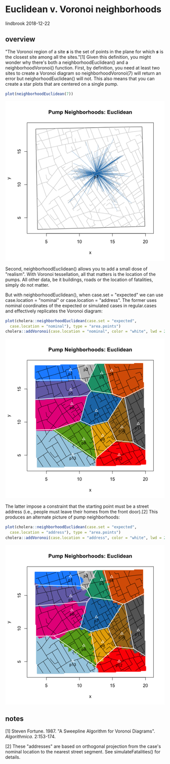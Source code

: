 Euclidean v. Voronoi neighborhoods
================
lindbrook
2018-12-22

overview
--------

"The Voronoi region of a site ***s*** is the set of points in the plane for which ***s*** is the closest site among all the sites."[1] Given this definition, you might wonder why there's both a neighborhoodEuclidean() and a neighborhoodVoronoi() function. First, by definition, you need at least two sites to create a Voronoi diagram so neighborhoodVoronoi(7) will return an error but neighorhoodEuclidean() will not. This also means that you can create a star plots that are centered on a single pump.

``` r
plot(neighborhoodEuclidean(7))
```

![](euclidean.voronoi_files/figure-markdown_github/star-1.png)

Second, neighborhoodEuclidean() allows you to add a small dose of "realism". With Voronoi tessellation, all that matters is the location of the pumps. All other data, be it buildings, roads or the location of fatalities, simply do not matter.

But with neighborhoodEuclidean(), when case.set = "expected" we can use case.location = "nominal" or case.location = "address". The former uses nominal coordinates of the expected or simulated cases in regular.cases and effectively replicates the Voronoi diagram:

``` r
plot(cholera::neighborhoodEuclidean(case.set = "expected",
  case.location = "nominal"), type = "area.points")
cholera::addVoronoi(case.location = "nominal", color = "white", lwd = 2)
```

![](euclidean.voronoi_files/figure-markdown_github/nominal-1.png)

The latter impose a constraint that the starting point must be a street address (i.e., people must leave their homes from the front door).[2] This produces an alternate picture of pump neighborhoods:

``` r
plot(cholera::neighborhoodEuclidean(case.set = "expected",
  case.location = "address"), type = "area.points")
cholera::addVoronoi(case.location = "address", color = "white", lwd = 2)
```

![](euclidean.voronoi_files/figure-markdown_github/address-1.png)

notes
-----

[1] Steven Fortune. 1987. "A Sweepline Algorithm for Voronoi Diagrams". *Algorithmica*. 2:153-174.

[2] These "addresses" are based on orthogonal projection from the case's nominal location to the nearest street segment. See simulateFatalities() for details.
